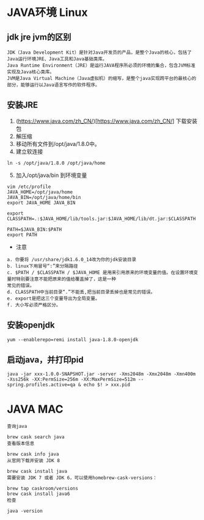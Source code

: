 # JAVA环境 Linux

## jdk jre jvm的区别
~~~
JDK（Java Development Kit）是针对Java开发员的产品，是整个Java的核心，包括了Java运行环境JRE、Java工具和Java基础类库。
Java Runtime Environment（JRE）是运行JAVA程序所必须的环境的集合，包含JVM标准实现及Java核心类库。
JVM是Java Virtual Machine（Java虚拟机）的缩写，是整个java实现跨平台的最核心的部分，能够运行以Java语言写作的软件程序。
~~~

## 安装JRE

1. (https://www.java.com/zh_CN/)[https://www.java.com/zh_CN/] 下载安装包
2. 解压缩
3. 移动所有文件到/opt/java/1.8.0中。
4. 建立软连接
~~~
ln -s /opt/java/1.8.0 /opt/java/home
~~~
5. 加入/opt/java/bin 到环境变量
~~~
vim /etc/profile
JAVA_HOME=/opt/java/home
JAVA_BIN=/opt/java/home/bin
export JAVA_HOME JAVA_BIN

export CLASSPATH=.:$JAVA_HOME/lib/tools.jar:$JAVA_HOME/lib/dt.jar:$CLASSPATH

PATH=$JAVA_BIN:$PATH
export PATH
~~~

* 注意
~~~
a. 你要将 /usr/share/jdk1.6.0_14改为你的jdk安装目录 
b. linux下用冒号“:”来分隔路径 
c. $PATH / $CLASSPATH / $JAVA_HOME 是用来引用原来的环境变量的值。在设置环境变量时特别要注意不能把原来的值给覆盖掉了，这是一种 
常见的错误。 
d. CLASSPATH中当前目录“.”不能丢,把当前目录丢掉也是常见的错误。 
e. export是把这三个变量导出为全局变量。 
f. 大小写必须严格区分。
~~~

## 安装openjdk
~~~
yum --enablerepo=remi install java-1.8.0-openjdk
~~~

## 启动java，并打印pid
~~~
java -jar xxx-1.0.0-SNAPSHOT.jar -server -Xms2048m -Xmx2048m -Xmn400m -Xss256k -XX:PermSize=256m -XX:MaxPermSize=512m --spring.profiles.active=qa & echo $! > xxx.pid
~~~


# JAVA MAC
~~~
查询java

brew cask search java
查看版本信息

brew cask info java
从官网下载并安装 JDK 8

brew cask install java
需要安装 JDK 7 或者 JDK 6，可以使用homebrew-cask-versions：

brew tap caskroom/versions
brew cask install java6
检查

java -version
~~~


  
